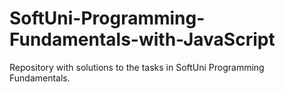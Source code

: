 # SoftUni-Programming-Fundamentals-with-JavaScript
Repository with solutions to the tasks in SoftUni Programming Fundamentals.
